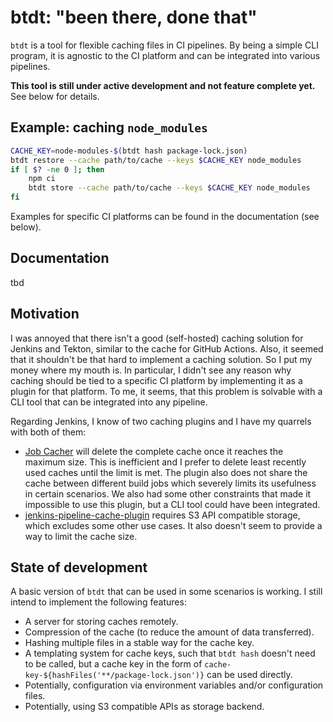 # btdt: "been there, done that"

`btdt` is a tool for flexible caching files in CI pipelines.
By being a simple CLI program, it is agnostic to the CI platform and can be integrated into various pipelines.

**This tool is still under active development and not feature complete yet.**
See below for details.

## Example: caching `node_modules`

```sh
CACHE_KEY=node-modules-$(btdt hash package-lock.json)
btdt restore --cache path/to/cache --keys $CACHE_KEY node_modules
if [ $? -ne 0 ]; then
    npm ci
    btdt store --cache path/to/cache --keys $CACHE_KEY node_modules
fi
```

Examples for specific CI platforms can be found in the documentation (see below).

## Documentation

tbd

## Motivation

I was annoyed that there isn't a good (self-hosted) caching solution for Jenkins and Tekton, similar to the
cache for GitHub Actions.
Also, it seemed that it shouldn't be that hard to implement a caching solution.
So I put my money where my mouth is.
In particular, I didn't see any reason why caching should be tied to a specific CI platform by implementing it as a
plugin for that platform.
To me, it seems, that this problem is solvable with a CLI tool that can be integrated into any pipeline.

Regarding Jenkins, I know of two caching plugins and I have my quarrels with both of them:

- [Job Cacher](https://plugins.jenkins.io/jobcacher/) will delete the complete cache once it reaches the maximum size.
  This is inefficient and I prefer to delete least recently used caches until the limit is met. The plugin also does
  not share the cache between different build jobs which severely limits its usefulness in certain scenarios. We also
  had some other constraints that made it impossible to use this plugin, but a CLI tool could have been integrated.
- [jenkins-pipeline-cache-plugin](https://github.com/j3t/jenkins-pipeline-cache-plugin) requires S3 API compatible
  storage, which excludes some other use cases. It also doesn't seem to provide a way to limit the cache size.

## State of development

A basic version of `btdt` that can be used in some scenarios is working.
I still intend to implement the following features:

- A server for storing caches remotely.
- Compression of the cache (to reduce the amount of data transferred).
- Hashing multiple files in a stable way for the cache key.
- A templating system for cache keys, such that `btdt hash` doesn't need to be called,
  but a cache key in the form of `cache-key-${hashFiles('**/package-lock.json')}` can be used directly.
- Potentially, configuration via environment variables and/or configuration files.
- Potentially, using S3 compatible APIs as storage backend.
